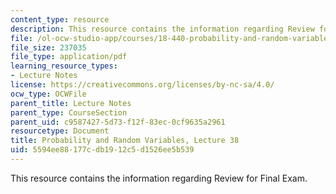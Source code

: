 ```yaml
---
content_type: resource
description: This resource contains the information regarding Review for Final Exam.
file: /ol-ocw-studio-app/courses/18-440-probability-and-random-variables-spring-2014/5594ee88177cdb1912c5d1526ee5b539_MIT18_440S14_Lecture38.pdf
file_size: 237035
file_type: application/pdf
learning_resource_types:
- Lecture Notes
license: https://creativecommons.org/licenses/by-nc-sa/4.0/
ocw_type: OCWFile
parent_title: Lecture Notes
parent_type: CourseSection
parent_uid: c9587427-5d73-f12f-83ec-0cf9635a2961
resourcetype: Document
title: Probability and Random Variables, Lecture 38
uid: 5594ee88-177c-db19-12c5-d1526ee5b539
---
```

This resource contains the information regarding Review for Final Exam.